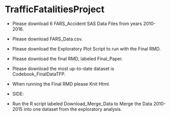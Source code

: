 # TrafficFatalitiesProject

+ Please download 6 FARS_Accident SAS Data Files from years 2010-2016.

+ Please download FARS_Data.csv.

+ Please download the Exploratory Plot Script to run with the Final RMD.

+ Please download the final RMD, labeled Final_Paper.

+ Please download the most up-to-date dataset is Codebook_FinalDataTFP.

+ When running the Final RMD please Knit Html.



+ SIDE:
+ Run the R script labeled Download_Merge_Data to Merge the Data 2010-2015 into one dataset from the exploratory analysis.
